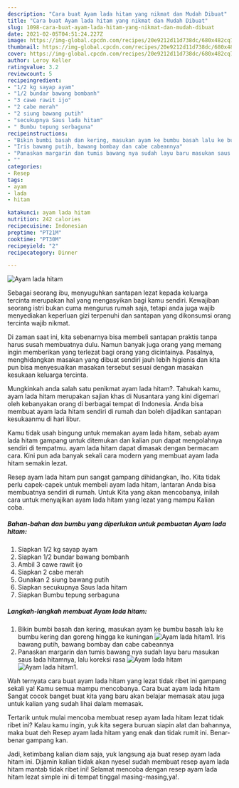 ```yaml
---
description: "Cara buat Ayam lada hitam yang nikmat dan Mudah Dibuat"
title: "Cara buat Ayam lada hitam yang nikmat dan Mudah Dibuat"
slug: 1098-cara-buat-ayam-lada-hitam-yang-nikmat-dan-mudah-dibuat
date: 2021-02-05T04:51:24.227Z
image: https://img-global.cpcdn.com/recipes/20e9212d11d738dc/680x482cq70/ayam-lada-hitam-foto-resep-utama.jpg
thumbnail: https://img-global.cpcdn.com/recipes/20e9212d11d738dc/680x482cq70/ayam-lada-hitam-foto-resep-utama.jpg
cover: https://img-global.cpcdn.com/recipes/20e9212d11d738dc/680x482cq70/ayam-lada-hitam-foto-resep-utama.jpg
author: Leroy Keller
ratingvalue: 3.2
reviewcount: 5
recipeingredient:
- "1/2 kg sayap ayam"
- "1/2 bundar bawang bombanh"
- "3 cawe rawit ijo"
- "2 cabe merah"
- "2 siung bawang putih"
- "secukupnya Saus lada hitam"
- " Bumbu tepung serbaguna"
recipeinstructions:
- "Bikin bumbi basah dan kering, masukan ayam ke bumbu basah lalu ke bumbu kering dan goreng hingga ke kuningan"
- "Iris bawang putih, bawang bombay dan cabe cabeannya"
- "Panaskan margarin dan tumis bawang nya sudah layu baru masukan saus lada hitamnya, lalu koreksi rasa"
- ""
categories:
- Resep
tags:
- ayam
- lada
- hitam

katakunci: ayam lada hitam 
nutrition: 242 calories
recipecuisine: Indonesian
preptime: "PT21M"
cooktime: "PT30M"
recipeyield: "2"
recipecategory: Dinner

---
```



![Ayam lada hitam](https://img-global.cpcdn.com/recipes/20e9212d11d738dc/680x482cq70/ayam-lada-hitam-foto-resep-utama.jpg)

Sebagai seorang ibu, menyuguhkan santapan lezat kepada keluarga tercinta merupakan hal yang mengasyikan bagi kamu sendiri. Kewajiban seorang istri bukan cuma mengurus rumah saja, tetapi anda juga wajib menyediakan keperluan gizi terpenuhi dan santapan yang dikonsumsi orang tercinta wajib nikmat.

Di zaman  saat ini, kita sebenarnya bisa membeli santapan praktis tanpa harus susah membuatnya dulu. Namun banyak juga orang yang memang ingin memberikan yang terlezat bagi orang yang dicintainya. Pasalnya, menghidangkan masakan yang dibuat sendiri jauh lebih higienis dan kita pun bisa menyesuaikan masakan tersebut sesuai dengan masakan kesukaan keluarga tercinta. 



Mungkinkah anda salah satu penikmat ayam lada hitam?. Tahukah kamu, ayam lada hitam merupakan sajian khas di Nusantara yang kini digemari oleh kebanyakan orang di berbagai tempat di Indonesia. Anda bisa membuat ayam lada hitam sendiri di rumah dan boleh dijadikan santapan kesukaanmu di hari libur.

Kamu tidak usah bingung untuk memakan ayam lada hitam, sebab ayam lada hitam gampang untuk ditemukan dan kalian pun dapat mengolahnya sendiri di tempatmu. ayam lada hitam dapat dimasak dengan bermacam cara. Kini pun ada banyak sekali cara modern yang membuat ayam lada hitam semakin lezat.

Resep ayam lada hitam pun sangat gampang dihidangkan, lho. Kita tidak perlu capek-capek untuk membeli ayam lada hitam, lantaran Anda bisa membuatnya sendiri di rumah. Untuk Kita yang akan mencobanya, inilah cara untuk menyajikan ayam lada hitam yang lezat yang mampu Kalian coba.

<!--inarticleads1-->

##### Bahan-bahan dan bumbu yang diperlukan untuk pembuatan Ayam lada hitam:

1. Siapkan 1/2 kg sayap ayam
1. Siapkan 1/2 bundar bawang bombanh
1. Ambil 3 cawe rawit ijo
1. Siapkan 2 cabe merah
1. Gunakan 2 siung bawang putih
1. Siapkan secukupnya Saus lada hitam
1. Siapkan  Bumbu tepung serbaguna




<!--inarticleads2-->

##### Langkah-langkah membuat Ayam lada hitam:

1. Bikin bumbi basah dan kering, masukan ayam ke bumbu basah lalu ke bumbu kering dan goreng hingga ke kuningan
<img src="https://img-global.cpcdn.com/steps/1c2fbd8861e2b6ba/160x128cq70/ayam-lada-hitam-langkah-memasak-1-foto.jpg" alt="Ayam lada hitam">1. Iris bawang putih, bawang bombay dan cabe cabeannya
1. Panaskan margarin dan tumis bawang nya sudah layu baru masukan saus lada hitamnya, lalu koreksi rasa
<img src="https://img-global.cpcdn.com/steps/7ae3ee48fc4f4551/160x128cq70/ayam-lada-hitam-langkah-memasak-3-foto.jpg" alt="Ayam lada hitam"><img src="https://img-global.cpcdn.com/steps/4ac65a248dc1afed/160x128cq70/ayam-lada-hitam-langkah-memasak-3-foto.jpg" alt="Ayam lada hitam">1. 




Wah ternyata cara buat ayam lada hitam yang lezat tidak ribet ini gampang sekali ya! Kamu semua mampu mencobanya. Cara buat ayam lada hitam Sangat cocok banget buat kita yang baru akan belajar memasak atau juga untuk kalian yang sudah lihai dalam memasak.

Tertarik untuk mulai mencoba membuat resep ayam lada hitam lezat tidak ribet ini? Kalau kamu ingin, yuk kita segera buruan siapin alat dan bahannya, maka buat deh Resep ayam lada hitam yang enak dan tidak rumit ini. Benar-benar gampang kan. 

Jadi, ketimbang kalian diam saja, yuk langsung aja buat resep ayam lada hitam ini. Dijamin kalian tiidak akan nyesel sudah membuat resep ayam lada hitam mantab tidak ribet ini! Selamat mencoba dengan resep ayam lada hitam lezat simple ini di tempat tinggal masing-masing,ya!.


